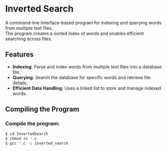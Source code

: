 # Inverted Search

A command-line interface-based program for indexing and querying words from multiple text files.  
The program creates a sorted index of words and enables efficient searching across files.

## Features
- **Indexing**: Parse and index words from multiple text files into a database file.
- **Querying**: Search the database for specific words and retrieve file details.
- **Efficient Data Handling**: Uses a linked list to store and manage indexed words.

## Compiling the Program

### Compile the program:
```bash
$ cd InvertedSearch
$ chmod +x *.c
$ gcc *.c -o inverted_search
